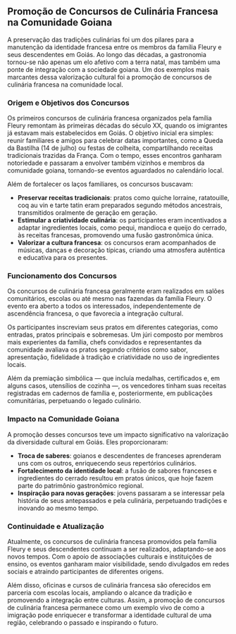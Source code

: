 ## Promoção de Concursos de Culinária Francesa na Comunidade Goiana

A preservação das tradições culinárias foi um dos pilares para a manutenção da identidade francesa entre os membros da família Fleury e seus descendentes em Goiás. Ao longo das décadas, a gastronomia tornou-se não apenas um elo afetivo com a terra natal, mas também uma ponte de integração com a sociedade goiana. Um dos exemplos mais marcantes dessa valorização cultural foi a promoção de concursos de culinária francesa na comunidade local.

### Origem e Objetivos dos Concursos

Os primeiros concursos de culinária francesa organizados pela família Fleury remontam às primeiras décadas do século XX, quando os imigrantes já estavam mais estabelecidos em Goiás. O objetivo inicial era simples: reunir familiares e amigos para celebrar datas importantes, como a Queda da Bastilha (14 de julho) ou festas de colheita, compartilhando receitas tradicionais trazidas da França. Com o tempo, esses encontros ganharam notoriedade e passaram a envolver também vizinhos e membros da comunidade goiana, tornando-se eventos aguardados no calendário local.

Além de fortalecer os laços familiares, os concursos buscavam:

- **Preservar receitas tradicionais**: pratos como quiche lorraine, ratatouille, coq au vin e tarte tatin eram preparados segundo métodos ancestrais, transmitidos oralmente de geração em geração.
- **Estimular a criatividade culinária**: os participantes eram incentivados a adaptar ingredientes locais, como pequi, mandioca e queijo do cerrado, às receitas francesas, promovendo uma fusão gastronômica única.
- **Valorizar a cultura francesa**: os concursos eram acompanhados de músicas, danças e decoração típicas, criando uma atmosfera autêntica e educativa para os presentes.

### Funcionamento dos Concursos

Os concursos de culinária francesa geralmente eram realizados em salões comunitários, escolas ou até mesmo nas fazendas da família Fleury. O evento era aberto a todos os interessados, independentemente de ascendência francesa, o que favorecia a integração cultural.

Os participantes inscreviam seus pratos em diferentes categorias, como entradas, pratos principais e sobremesas. Um júri composto por membros mais experientes da família, chefs convidados e representantes da comunidade avaliava os pratos segundo critérios como sabor, apresentação, fidelidade à tradição e criatividade no uso de ingredientes locais.

Além da premiação simbólica — que incluía medalhas, certificados e, em alguns casos, utensílios de cozinha —, os vencedores tinham suas receitas registradas em cadernos de família e, posteriormente, em publicações comunitárias, perpetuando o legado culinário.

### Impacto na Comunidade Goiana

A promoção desses concursos teve um impacto significativo na valorização da diversidade cultural em Goiás. Eles proporcionaram:

- **Troca de saberes**: goianos e descendentes de franceses aprenderam uns com os outros, enriquecendo seus repertórios culinários.
- **Fortalecimento da identidade local**: a fusão de sabores franceses e ingredientes do cerrado resultou em pratos únicos, que hoje fazem parte do patrimônio gastronômico regional.
- **Inspiração para novas gerações**: jovens passaram a se interessar pela história de seus antepassados e pela culinária, perpetuando tradições e inovando ao mesmo tempo.

### Continuidade e Atualização

Atualmente, os concursos de culinária francesa promovidos pela família Fleury e seus descendentes continuam a ser realizados, adaptando-se aos novos tempos. Com o apoio de associações culturais e instituições de ensino, os eventos ganharam maior visibilidade, sendo divulgados em redes sociais e atraindo participantes de diferentes origens.

Além disso, oficinas e cursos de culinária francesa são oferecidos em parceria com escolas locais, ampliando o alcance da tradição e promovendo a integração entre culturas. Assim, a promoção de concursos de culinária francesa permanece como um exemplo vivo de como a imigração pode enriquecer e transformar a identidade cultural de uma região, celebrando o passado e inspirando o futuro.
